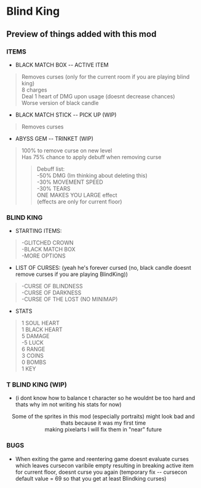# Blind King 
## Preview of things added with this mod

### ITEMS 
- BLACK MATCH BOX -- ACTIVE ITEM  <br>
> Removes curses (only for the current room if you are playing blind king) <br>
> 8 charges <br>
> Deal 1 heart of DMG upon usage (doesnt decrease chances) <br>
> Worse version of black candle <br>

- BLACK MATCH STICK -- PICK UP (WIP) <br>
> Removes curses <br>

- ABYSS GEM -- TRINKET (WIP) <br>
> 100% to remove curse on new level <br>
> Has 75% chance to apply debuff when removing curse <br>
>> Debuff list: <br>
>> -50% DMG (Im thinking about deleting this) <br>
>> -30% MOVEMENT SPEED <br>
>> -30% TEARS  <br>
>> ONE MAKES YOU LARGE effect <br>
>> (effects are only for current floor) <br>

### BLIND KING
- STARTING ITEMS: <br>
> -GLITCHED CROWN <br>
> -BLACK MATCH BOX <br>
> -MORE OPTIONS <br>
- LIST OF CURSES: (yeah he's forever cursed (no, black candle doesnt remove curses if you are playing BlindKing)) <br>
> -CURSE OF BLINDNESS <br>
> -CURSE OF DARKNESS <br>
> -CURSE OF THE LOST (NO MINIMAP) <br>
- STATS <br>
> 1 SOUL HEART <br>
> 1 BLACK HEART <br>
> 5 DAMAGE <br>
> -5 LUCK <br>
> 6 RANGE <br>
> 3 COINS <br>
> 0 BOMBS <br>
> 1 KEY <br>


### T BLIND KING (WIP)
- (i dont know how to balance t character so he wouldnt be too hard and thats why im not writing his stats for now)

<p align="center">
Some of the sprites in this mod (especially portraits) might look bad and thats because it was my first time <br>
making pixelarts I will fix them in "near" future
</p>

### BUGS 
 - When exiting the game and reentering game doesnt evaluate curses which leaves cursecon varibile empty resulting in breaking active item for current floor, doesnt curse you again (temporary fix -- cursecon default value =  69 so that you get at least Blindking curses)
 
